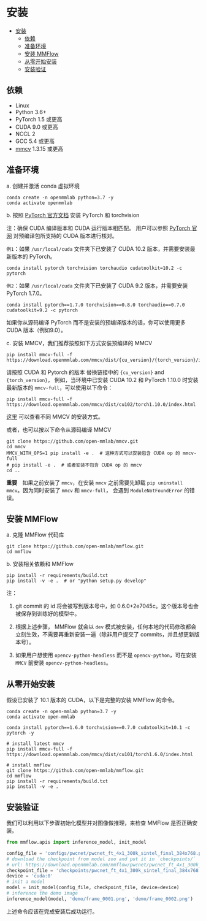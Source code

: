 # 安装

<!-- TOC -->

- [安装](#%E5%AE%89%E8%A3%85)
  - [依赖](#%E4%BE%9D%E8%B5%96)
  - [准备环境](#%E5%87%86%E5%A4%87%E7%8E%AF%E5%A2%83)
  - [安装 MMFlow](#%E5%AE%89%E8%A3%85-mmflow)
  - [从零开始安装](#%E4%BB%8E%E9%9B%B6%E5%BC%80%E5%A7%8B%E5%AE%89%E8%A3%85)
  - [安装验证](#%E5%AE%89%E8%A3%85%E9%AA%8C%E8%AF%81)

<!-- TOC -->

## 依赖

- Linux
- Python 3.6+
- PyTorch 1.5 或更高
- CUDA 9.0 或更高
- NCCL 2
- GCC 5.4 或更高
- [mmcv](https://github.com/open-mmlab/mmcv) 1.3.15 或更高

## 准备环境

a. 创建并激活 conda 虚拟环境

```shell
conda create -n openmmlab python=3.7 -y
conda activate openmmlab
```

b. 按照 [PyTorch 官方文档](https://pytorch.org/) 安装 PyTorch 和 torchvision

注：确保 CUDA 编译版本和 CUDA 运行版本相匹配。 用户可以参照 [PyTorch 官网](https://pytorch.org/) 对预编译包所支持的 CUDA 版本进行核对。

`例1`：如果 `/usr/local/cuda` 文件夹下已安装了 CUDA 10.2 版本，并需要安装最新版本的 PyTorch。

```shell
conda install pytorch torchvision torchaudio cudatoolkit=10.2 -c pytorch
```

`例2`：如果 `/usr/local/cuda` 文件夹下已安装了 CUDA 9.2 版本，并需要安装 PyTorch 1.7.0。

```shell
conda install pytorch==1.7.0 torchvision==0.8.0 torchaudio==0.7.0 cudatoolkit=9.2 -c pytorch
```

如果你从源码编译 PyTorch 而不是安装的预编译版本的话，你可以使用更多 CUDA 版本（例如9.0）。

c. 安装 MMCV，我们推荐按照如下方式安装预编译的 MMCV

```shell
pip install mmcv-full -f https://download.openmmlab.com/mmcv/dist/{cu_version}/{torch_version}/index.html
```

请按照 CUDA 和 Pytorch 的版本 替换链接中的 `{cu_version}` and `{torch_version}`， 例如，当环境中已安装 CUDA 10.2 和 PyTorch 1.10.0 时安装最新版本的 `mmcv-full`，可以使用以下命令：

```shell
pip install mmcv-full -f https://download.openmmlab.com/mmcv/dist/cu102/torch1.10.0/index.html
```

[这里](https://github.com/open-mmlab/mmcv#installation) 可以查看不同 MMCV 的安装方式。

或者，也可以按以下命令从源码编译 MMCV

```shell
git clone https://github.com/open-mmlab/mmcv.git
cd mmcv
MMCV_WITH_OPS=1 pip install -e .  # 这种方式可以安装包含 CUDA op 的 mmcv-full
# pip install -e .  # 或者安装不包含 CUDA op 的 mmcv
cd ..
```

**重要**　如果之前安装了 `mmcv`，在安装 `mmcv` 之前需要先卸载 `pip uninstall mmcv`。因为同时安装了 `mmcv` 和 `mmcv-full`，
会遇到 `ModuleNotFoundError` 的错误。

## 安装 MMFlow

a. 克隆 MMFlow 代码库

```shell
git clone https://github.com/open-mmlab/mmflow.git
cd mmflow
```

b. 安装相关依赖和 MMFlow

```shell
pip install -r requirements/build.txt
pip install -v -e .  # or "python setup.py develop"
```

注：

1. git commit 的 id 将会被写到版本号中，如 0.6.0+2e7045c。这个版本号也会被保存到训练好的模型中。

2. 根据上述步骤， MMFlow 就会以 `dev` 模式被安装，任何本地的代码修改都会立刻生效，不需要再重新安装一遍（除非用户提交了 commits，并且想更新版本号）。

3. 如果用户想使用 `opencv-python-headless` 而不是 `opencv-python`，可在安装 `MMCV` 前安装 `opencv-python-headless`。

## 从零开始安装

假设已安装了 10.1 版本的 CUDA，以下是完整的安装 MMFlow 的命令。

```shell
conda create -n open-mmlab python=3.7 -y
conda activate open-mmlab

conda install pytorch==1.6.0 torchvision==0.7.0 cudatoolkit=10.1 -c pytorch -y

# install latest mmcv
pip install mmcv-full -f https://download.openmmlab.com/mmcv/dist/cu101/torch1.6.0/index.html

# install mmflow
git clone https://github.com/open-mmlab/mmflow.git
cd mmflow
pip install -r requirements/build.txt
pip install -v -e .
```

## 安装验证

我们可以利用以下步骤初始化模型并对图像做推理，来检查 MMFlow 是否正确安装。

```python
from mmflow.apis import inference_model, init_model

config_file = 'configs/pwcnet/pwcnet_ft_4x1_300k_sintel_final_384x768.py'
# download the checkpoint from model zoo and put it in `checkpoints/`
# url: https://download.openmmlab.com/mmflow/pwcnet/pwcnet_ft_4x1_300k_sintel_final_384x768.pth
checkpoint_file = 'checkpoints/pwcnet_ft_4x1_300k_sintel_final_384x768.pth'
device = 'cuda:0'
# init a model
model = init_model(config_file, checkpoint_file, device=device)
# inference the demo image
inference_model(model, 'demo/frame_0001.png', 'demo/frame_0002.png')
```

上述命令应该在完成安装后成功运行。
